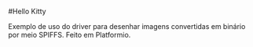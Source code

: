 #Hello Kitty

Exemplo de uso do driver para desenhar imagens convertidas em binário por meio SPIFFS.
Feito em Platformio.